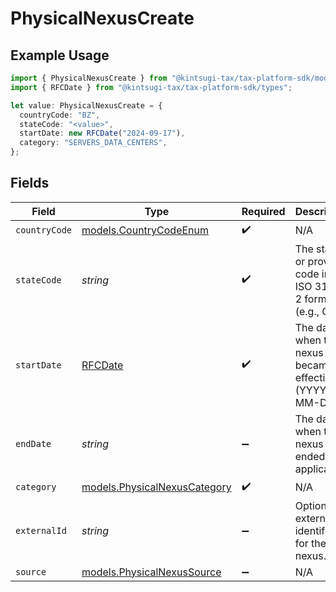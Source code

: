 # PhysicalNexusCreate

## Example Usage

```typescript
import { PhysicalNexusCreate } from "@kintsugi-tax/tax-platform-sdk/models";
import { RFCDate } from "@kintsugi-tax/tax-platform-sdk/types";

let value: PhysicalNexusCreate = {
  countryCode: "BZ",
  stateCode: "<value>",
  startDate: new RFCDate("2024-09-17"),
  category: "SERVERS_DATA_CENTERS",
};
```

## Fields

| Field                                                                                   | Type                                                                                    | Required                                                                                | Description                                                                             |
| --------------------------------------------------------------------------------------- | --------------------------------------------------------------------------------------- | --------------------------------------------------------------------------------------- | --------------------------------------------------------------------------------------- |
| `countryCode`                                                                           | [models.CountryCodeEnum](../models/countrycodeenum.md)                                  | :heavy_check_mark:                                                                      | N/A                                                                                     |
| `stateCode`                                                                             | *string*                                                                                | :heavy_check_mark:                                                                      | The state or province code in<br/>                            ISO 3166-2 format (e.g., CA). |
| `startDate`                                                                             | [RFCDate](../types/rfcdate.md)                                                          | :heavy_check_mark:                                                                      | The date when the nexus became<br/>                            effective (YYYY-MM-DD).  |
| `endDate`                                                                               | *string*                                                                                | :heavy_minus_sign:                                                                      | The date when the<br/>                                        nexus ended, if applicable. |
| `category`                                                                              | [models.PhysicalNexusCategory](../models/physicalnexuscategory.md)                      | :heavy_check_mark:                                                                      | N/A                                                                                     |
| `externalId`                                                                            | *string*                                                                                | :heavy_minus_sign:                                                                      | Optional<br/>                                        external identifier for the nexus. |
| `source`                                                                                | [models.PhysicalNexusSource](../models/physicalnexussource.md)                          | :heavy_minus_sign:                                                                      | N/A                                                                                     |